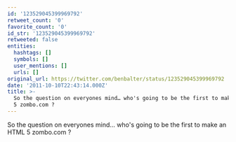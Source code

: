 ```yaml
---
id: '123529045399969792'
retweet_count: '0'
favorite_count: '0'
id_str: '123529045399969792'
retweeted: false
entities:
  hashtags: []
  symbols: []
  user_mentions: []
  urls: []
original_url: https://twitter.com/benbalter/status/123529045399969792
date: '2011-10-10T22:43:14.000Z'
title: >-
  So the question on everyones mind… who's going to be the first to make an HTML
  5 zombo.com ?
---
```


So the question on everyones mind… who's going to be the first to make an HTML 5 zombo.com ?